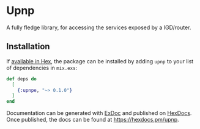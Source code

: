 # Upnp
A fully fledge library, for accessing the services exposed by a IGD/router.

## Installation

If [available in Hex](https://hex.pm/docs/publish), the package can be installed
by adding `upnp` to your list of dependencies in `mix.exs`:

```elixir
def deps do
  [
    {:upnpe, "~> 0.1.0"}
  ]
end
```

Documentation can be generated with [ExDoc](https://github.com/elixir-lang/ex_doc)
and published on [HexDocs](https://hexdocs.pm). Once published, the docs can
be found at <https://hexdocs.pm/upnp>.

